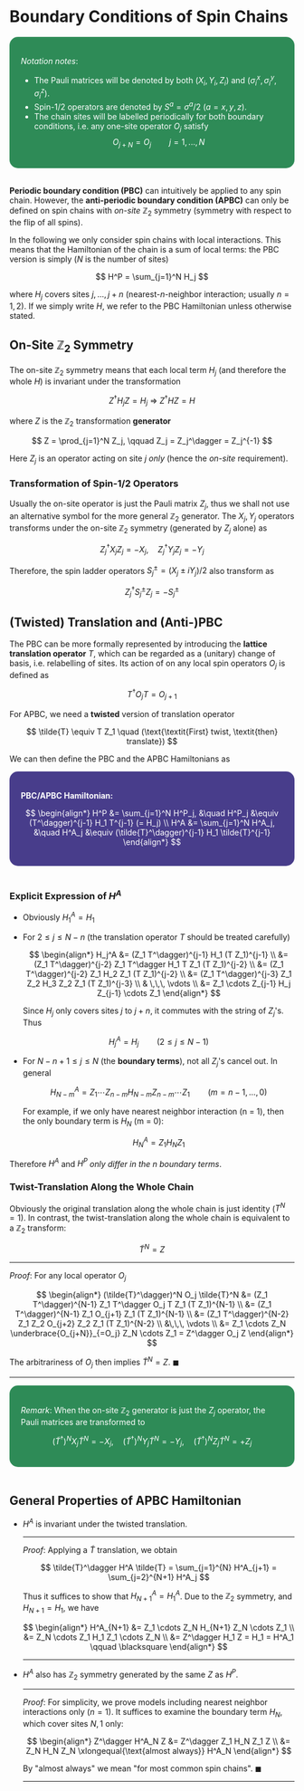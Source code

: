 <style>
    .katex {
        font-size: 1.1em;
    }
    .remark {
        border-radius: 15px;
        padding: 20px;
        background-color: SeaGreen;
        color: White;
    }
    .result {
        border-radius: 15px;
        padding: 20px;
        background-color: DarkSlateBlue;
        color: White;
    }
</style>

# Boundary Conditions of Spin Chains

<div class="remark">

*Notation notes*: 

- The Pauli matrices will be denoted by both $(X_i, Y_i, Z_i)$ and $(\sigma_i^x, \sigma_i^y, \sigma_i^z)$.
- Spin-1/2 operators are denoted by $S^a = \sigma^a/2 \ (a=x,y,z)$.
- The chain sites will be labelled periodically for both boundary conditions, i.e. any one-site operator $O_j$ satisfy
    $$
    O_{j+N} = O_j \qquad j = 1,...,N
    $$

</div><br>

**Periodic boundary condition (PBC)** can intuitively be applied to any spin chain. However, the **anti-periodic boundary condition (APBC)** can only be defined on spin chains with *on-site* $\mathbb{Z}_2$ symmetry (symmetry with respect to the flip of all spins).

In the following we only consider spin chains with local interactions. This means that the Hamiltonian of the chain is a sum of local terms: the PBC version is simply ($N$ is the number of sites)

$$
H^P = \sum_{j=1}^N H_j
$$

where $H_j$ covers sites $j,...,j+n$ (nearest-$n$-neighbor interaction; usually $n = 1,2$). If we simply write $H$, we refer to the PBC Hamiltonian unless otherwise stated.

## On-Site $\mathbb{Z}_2$ Symmetry

The on-site $\mathbb{Z}_2$ symmetry means that each local term $H_j$ (and therefore the whole $H$) is invariant under the transformation

$$
Z^\dagger H_j Z = H_j
\ \Rightarrow \ 
Z^\dagger H Z = H
$$

where $Z$ is the $\mathbb{Z}_2$ transformation **generator**

$$
Z = \prod_{j=1}^N Z_j, \qquad
Z_j = Z_j^\dagger = Z_j^{-1}
$$

Here $Z_j$ is an operator acting on site $j$ *only* (hence the *on-site* requirement). 

### Transformation of Spin-1/2 Operators

Usually the on-site operator is just the Pauli matrix $Z_j$, thus we shall not use an alternative symbol for the more general $\mathbb{Z}_2$ generator. The $X_j, Y_j$ operators transforms under the on-site $\mathbb{Z}_2$ symmetry (generated by $Z_j$ alone) as

$$
Z_j^\dagger X_j Z_j = -X_j, \quad Z_j^\dagger Y_j Z_j = -Y_j
$$

Therefore, the spin ladder operators $S^\pm_j = (X_j \pm iY_j)/2$ also transform as

$$
Z_j^\dagger S^\pm_j Z_j = - S^\pm_j
$$

## (Twisted) Translation and (Anti-)PBC

The PBC can be more formally represented by introducing the **lattice translation operator** $T$, which can be regarded as a (unitary) change of basis, i.e. relabelling of sites. Its action of on any local spin operators $O_j$ is defined as

$$
T^\dagger O_j T = O_{j+1}
$$

For APBC, we need a **twisted** version of translation operator 

$$
\tilde{T} \equiv T Z_1 
\quad (\text{\textit{First} twist, \textit{then} translate})
$$

We can then define the PBC and the APBC Hamiltonians as

<div class="result">

**PBC/APBC Hamiltonian:**

$$
\begin{align*}
    H^P &= \sum_{j=1}^N H^P_j, &\quad
    H^P_j &\equiv (T^\dagger)^{j-1} 
    H_1 T^{j-1} (= H_j)
    \\
    H^A &= \sum_{j=1}^N H^A_j, &\quad
    H^A_j &\equiv (\tilde{T}^\dagger)^{j-1} 
    H_1 \tilde{T}^{j-1}
\end{align*}
$$

</div><br>

### Explicit Expression of $H^A$

- Obviously $H^A_1 = H_1$

- For $2 \le j \le N-n$ (the translation operator $T$ should be treated carefully)

    $$
    \begin{align*}
        H_j^A &= (Z_1 T^\dagger)^{j-1} H_1 (T Z_1)^{j-1}
        \\
        &= (Z_1 T^\dagger)^{j-2} Z_1 T^\dagger H_1 T Z_1 (T Z_1)^{j-2}
        \\
        &= (Z_1 T^\dagger)^{j-2} Z_1 H_2 Z_1 (T Z_1)^{j-2}
        \\
        &= (Z_1 T^\dagger)^{j-3} Z_1 Z_2 H_3 Z_2 Z_1 (T Z_1)^{j-3}
        \\ & \,\,\, \vdots \\
        &= Z_1 \cdots Z_{j-1} H_j Z_{j-1} \cdots Z_1
    \end{align*}
    $$

    Since $H_j$ only covers sites $j$ to $j+n$, it commutes with the string of $Z_j$'s. Thus

    $$
    H^A_j = H_j \qquad (2 \le j \le N-1)
    $$

- For $N-n+1 \le j \le N$ (the **boundary terms**), not all $Z_j$'s cancel out. In general

    $$
    H^A_{N-m} = Z_1 \cdots Z_{n-m} H_{N-m} Z_{n-m} \cdots Z_1 \qquad
    (m = n-1,...,0)
    $$

    For example, if we only have nearest neighbor interaction (n = 1), then the only boundary term is $H_N$ (m = 0):

    $$
    H^A_N = Z_1 H_N Z_1
    $$

Therefore $H^A$ and $H^P$ *only differ in the $n$ boundary terms*.

### Twist-Translation Along the Whole Chain

Obviously the original translation along the whole chain is just identity ($T^N = 1$). In contrast, the twist-translation along the whole chain is equivalent to a $\mathbb{Z}_2$ transform:

$$
\tilde{T}^N = Z
$$

----

*Proof*: For any local operator $O_j$

$$
\begin{align*}
    (\tilde{T}^\dagger)^N O_j \tilde{T}^N 
    &= (Z_1 T^\dagger)^{N-1} Z_1 T^\dagger O_j T Z_1 (T Z_1)^{N-1} \\
    &= (Z_1 T^\dagger)^{N-1} Z_1 O_{j+1} Z_1 (T Z_1)^{N-1} \\
    &= (Z_1 T^\dagger)^{N-2} Z_1 Z_2 O_{j+2} Z_2 Z_1 (T Z_1)^{N-2} 
    \\ &\,\,\, \vdots \\
    &= Z_1 \cdots Z_N \underbrace{O_{j+N}}_{=O_j} Z_N \cdots Z_1 
    = Z^\dagger O_j Z
\end{align*}
$$

The arbitrariness of $O_j$ then implies $\tilde{T}^N = Z$. $\blacksquare$

----

<div class="remark">

*Remark*: When the on-site $\mathbb{Z}_2$ generator is just the $Z_j$ operator, the Pauli matrices are transformed to

$$
(\tilde{T}^\dagger)^N X_j \tilde{T}^N = -X_j, \quad 
(\tilde{T}^\dagger)^N Y_j \tilde{T}^N = -Y_j, \quad 
(\tilde{T}^\dagger)^N Z_j \tilde{T}^N = +Z_j
$$

</div><br>

## General Properties of APBC Hamiltonian

- $H^A$ is invariant under the twisted translation.

    ----

    *Proof*: Applying a $\tilde{T}$ translation, we obtain

    $$
    \tilde{T}^\dagger H^A \tilde{T} 
    = \sum_{j=1}^{N} H^A_{j+1}
    = \sum_{j=2}^{N+1} H^A_j
    $$

    Thus it suffices to show that $H^A_{N+1} = H^A_1$. Due to the $\mathbb{Z}_2$ symmetry, and $H_{N+1} = H_1$, we have

    $$
    \begin{align*}
        H^A_{N+1} &= Z_1 \cdots Z_N H_{N+1} Z_N \cdots Z_1 \\
        &= Z_N \cdots Z_1 H_1 Z_1 \cdots Z_N \\
        &= Z^\dagger H_1 Z = H_1 = H^A_1 \qquad \blacksquare
    \end{align*}
    $$

    ----

- $H^A$ also has $\mathbb{Z}_2$ symmetry generated by the same $Z$ as $H^P$. 

    ----

    *Proof*: For simplicity, we prove models including nearest neighbor interactions only ($n = 1$). It suffices to examine the boundary term $H_N$, which cover sites $N, 1$ only:

    $$
    \begin{align*}
        Z^\dagger H^A_N Z &= Z^\dagger Z_1 H_N Z_1 Z \\
        &= Z_N H_N Z_N
        \xlongequal{\text{almost always}} H^A_N
    \end{align*}
    $$

    By "almost always" we mean "for most common spin chains". $\blacksquare$

    ----
